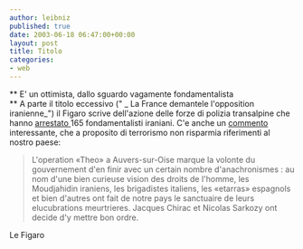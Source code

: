 ```yaml
---
author: leibniz
published: true
date: 2003-06-18 06:47:00+00:00
layout: post
title: Titolo
categories:
- web
---
```


   **   E' un ottimista, dallo sguardo vagamente fondamentalista   
**   A parte il titolo eccessivo (" _ La France demantele l'opposition iranienne_") il Figaro scrive dell'azione delle forze di polizia transalpine che hanno  [ arrestato ](http://www.lefigaro.fr/france/20030618.FIG1076.html)165 fondamentalisti iraniani. C'e anche un  [ commento ](http://www.lefigaro.fr/debats/20030618.FIGEDIT.html)interessante, che a proposito di terrorismo non risparmia riferimenti al nostro paese:

>  
> 
>   L'operation «Theo» a Auvers-sur-Oise marque la volonte du gouvernement d'en finir avec un certain nombre d'anachronismes : au nom d'une bien curieuse vision des droits de l'homme, les Moudjahidin iraniens, les brigadistes italiens, les «etarras» espagnols et bien d'autres ont fait de notre pays le sanctuaire de leurs elucubrations meurtrieres. Jacques Chirac et Nicolas Sarkozy ont decide d'y mettre bon ordre.

  Le Figaro

